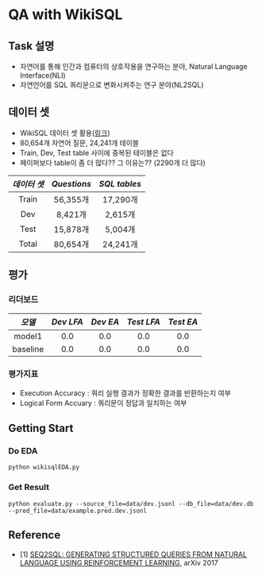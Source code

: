 # QA with WikiSQL

## Task 설명
- 자연어를 통해 인간과 컴퓨터의 상호작용을 연구하는 분야, Natural Language Interface(NLI)
- 자연언어를 SQL 쿼리문으로 변화시켜주는 연구 분야(NL2SQL)

## 데이터 셋
- WikiSQL 데이터 셋 활용([링크](https://github.com/salesforce/WikiSQL))
- 80,654개 자연어 질문, 24,241개 테이블
- Train, Dev, Test table 사이에 중복된 테이블은 없다
- 페이퍼보다 table이 좀 더 많다?? 그 이유는?? (2290개 더 많다)

*데이터 셋* | *Questions* | *SQL tables* |
:---: | :---: | :---: |
Train | 56,355개 | 17,290개 |
Dev | 8,421개 | 2,615개 |
Test | 15,878개 | 5,004개 |
Total | 80,654개 | 24,241개 |

## 평가
### 리더보드
*모델* | *Dev LFA* | *Dev EA* | *Test LFA* | *Test EA* |
:---: | :---: | :---: | :---: | :---: |
model1 | 0.0 | 0.0 | 0.0 | 0.0 |
baseline | 0.0 | 0.0 | 0.0 | 0.0 |

### 평가지표
- Execution Accuracy : 쿼리 실행 결과가 정확한 결과를 반환하는지 여부
- Logical Form Accuary : 쿼리문이 정답과 일치하는 여부

## Getting Start
### Do EDA
```shell
python wikisqlEDA.py
```

### Get Result
```shell
python evaluate.py --source_file=data/dev.jsonl --db_file=data/dev.db --pred_file=data/example.pred.dev.jsonl
```

## Reference
- [1] [SEQ2SQL: GENERATING STRUCTURED QUERIES FROM NATURAL LANGUAGE USING REINFORCEMENT LEARNING](https://arxiv.org/pdf/1709.00103.pdf), arXiv 2017